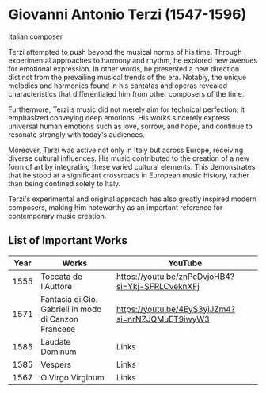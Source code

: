 # Giovanni Antonio Terzi (1547-1596)

Italian composer

Terzi attempted to push beyond the musical norms of his time. Through experimental approaches to harmony and rhythm, he explored new avenues for emotional expression. In other words, he presented a new direction distinct from the prevailing musical trends of the era. Notably, the unique melodies and harmonies found in his cantatas and operas revealed characteristics that differentiated him from other composers of the time.

Furthermore, Terzi's music did not merely aim for technical perfection; it emphasized conveying deep emotions. His works sincerely express universal human emotions such as love, sorrow, and hope, and continue to resonate strongly with today's audiences.

Moreover, Terzi was active not only in Italy but across Europe, receiving diverse cultural influences. His music contributed to the creation of a new form of art by integrating these varied cultural elements. This demonstrates that he stood at a significant crossroads in European music history, rather than being confined solely to Italy.

Terzi's experimental and original approach has also greatly inspired modern composers, making him noteworthy as an important reference for contemporary music creation.

## List of Important Works

| Year | Works                  | YouTube |
| ---- | ---------------------- | ------- |
| 1555 | Toccata de I'Auttore   | https://youtu.be/znPcDvjoHB4?si=Ykj-SFRLCveknXFj |
| 1571 | Fantasia di Gio. Gabrieli in modo di Canzon Francese | https://youtu.be/4EyS3yiJZm4?si=nrNZJQMuET9iwyW3 |
| 1585 | Laudate Dominum | Links   |
| 1585 | Vespers         | Links  |
| 1567 | O Virgo Virginum | Links | 

